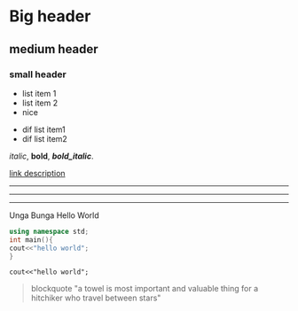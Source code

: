 #  Big header

## medium header

### small header
* list item 1
* list item 2
* nice

- dif list item1
- dif list item2

*italic*, **bold**, ***bold_italic***.

[link description](https://github.com/SelamWorld)


----
---
***
Unga Bunga Hello World

```cpp
using namespace std;
int main(){
cout<<"hello world";
}
```
`cout<<"hello world";`
> blockquote "a towel is most important and valuable thing for a hitchiker who travel between stars"
